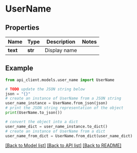 # UserName


## Properties

Name | Type | Description | Notes
------------ | ------------- | ------------- | -------------
**text** | **str** | Display name | 

## Example

```python
from api_client.models.user_name import UserName

# TODO update the JSON string below
json = "{}"
# create an instance of UserName from a JSON string
user_name_instance = UserName.from_json(json)
# print the JSON string representation of the object
print(UserName.to_json())

# convert the object into a dict
user_name_dict = user_name_instance.to_dict()
# create an instance of UserName from a dict
user_name_from_dict = UserName.from_dict(user_name_dict)
```
[[Back to Model list]](../README.md#documentation-for-models) [[Back to API list]](../README.md#documentation-for-api-endpoints) [[Back to README]](../README.md)


